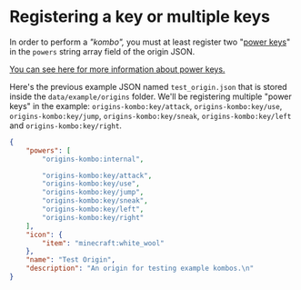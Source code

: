 # Registering a key or multiple keys

In order to perform a _"kombo",_ you must at least register two "[power keys](../misc/power-keys.md)" in the `powers` string array field of the origin JSON.

[You can see here for more information about power keys.](../misc/power-keys.md)

Here's the previous example JSON named `test_origin.json` that is stored inside the `data/example/origins` folder. We'll be registering multiple "power keys" in the example: `origins-kombo:key/attack`, `origins-kombo:key/use`, `origins-kombo:key/jump`, `origins-kombo:key/sneak`, `origins-kombo:key/left` and `origins-kombo:key/right`.

```json
{
    "powers": [
        "origins-kombo:internal",

        "origins-kombo:key/attack",
        "origins-kombo:key/use",
        "origins-kombo:key/jump",
        "origins-kombo:key/sneak",
        "origins-kombo:key/left",
        "origins-kombo:key/right"
    ],
    "icon": {
        "item": "minecraft:white_wool"
    },
    "name": "Test Origin",
    "description": "An origin for testing example kombos.\n"
}
```

